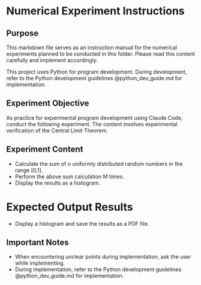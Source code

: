 # Numerical Experiment Instructions

## Purpose
This markdown file serves as an instruction manual for the numerical experiments planned to be conducted in this folder. Please read this content carefully and implement accordingly.

This project uses Python for program development. During development, refer to the Python development guidelines @python_dev_guide.md for implementation.

## Experiment Objective
As practice for experimental program development using Claude Code, conduct the following experiment. The content involves experimental verification of the Central Limit Theorem.

## Experiment Content
* Calculate the sum of n uniformly distributed random numbers in the range [0,1].
* Perform the above sum calculation M times.
* Display the results as a histogram.

# Expected Output Results
* Display a histogram and save the results as a PDF file.

## Important Notes
* When encountering unclear points during implementation, ask the user while implementing.
* During implementation, refer to the Python development guidelines @python_dev_guide.md for implementation.






